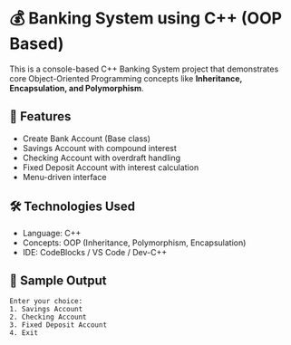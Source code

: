 # 💰 Banking System using C++ (OOP Based)

This is a console-based C++ Banking System project that demonstrates core Object-Oriented Programming concepts like **Inheritance, Encapsulation, and Polymorphism**.

## 🚀 Features

- Create Bank Account (Base class)
- Savings Account with compound interest
- Checking Account with overdraft handling
- Fixed Deposit Account with interest calculation
- Menu-driven interface

## 🛠️ Technologies Used

- Language: C++
- Concepts: OOP (Inheritance, Polymorphism, Encapsulation)
- IDE: CodeBlocks / VS Code / Dev-C++

## 📸 Sample Output

```text
Enter your choice:
1. Savings Account
2. Checking Account
3. Fixed Deposit Account
4. Exit
